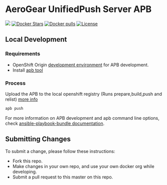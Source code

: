 # AeroGear UnifiedPush Server APB

[![](https://img.shields.io/docker/automated/jrottenberg/ffmpeg.svg)](https://hub.docker.com/r/aerogearcatalog/unifiedpush-apb/)
[![Docker Stars](https://img.shields.io/docker/stars/aerogearcatalog/unifiedpush-apb.svg)](https://registry.hub.docker.com/v2/repositories/aerogearcatalog/unifiedpush-apb/stars/count/)
[![Docker pulls](https://img.shields.io/docker/pulls/aerogearcatalog/unifiedpush-apb.svg)](https://registry.hub.docker.com/v2/repositories/aerogearcatalog/unifiedpush-apb/)
[![License](https://img.shields.io/:license-Apache2-blue.svg)](http://www.apache.org/licenses/LICENSE-2.0)

## Local Development

### Requirements

- OpenShift Origin [development environment](https://github.com/ansibleplaybookbundle/ansible-playbook-bundle/blob/master/docs/getting_started.md#development-environment) for APB development.
- Install [apb tool](https://github.com/ansibleplaybookbundle/ansible-playbook-bundle/blob/master/docs/apb_cli.md)

### Process

Upload the APB to the local openshift registry (Runs prepare,build,push and relist) [more info](https://github.com/ansibleplaybookbundle/ansible-playbook-bundle/blob/master/docs/apb_cli.md#push)
```bash
apb push
```

For more information on APB development and apb command line options, check [ansible-playbook-bundle documentation](https://github.com/ansibleplaybookbundle/ansible-playbook-bundle/blob/master/docs).

## Submitting Changes

To submit a change, please follow these instructions:

- Fork this repo.
- Make changes in your own repo, and use your own docker org while developing.
- Submit a pull request to this master on this repo.

